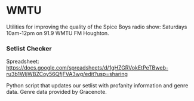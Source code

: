 # WMTU

Utilities for improving the quality of the Spice Boys radio show: Saturdays 10am-12pm
on 91.9 WMTU FM Houghton.

### Setlist Checker

Spreadsheet: https://docs.google.com/spreadsheets/d/1gHZGRVokEtPeTBweb-ru3b1WIjWBZCoy56QfjFVA3wg/edit?usp=sharing

Python script that updates our setlist with profanity information and genre data.
Genre data provided by Gracenote.